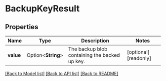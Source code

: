 # BackupKeyResult

## Properties

Name | Type | Description | Notes
------------ | ------------- | ------------- | -------------
**value** | Option<**String**> | The backup blob containing the backed up key. | [optional][readonly]

[[Back to Model list]](../README.md#documentation-for-models) [[Back to API list]](../README.md#documentation-for-api-endpoints) [[Back to README]](../README.md)


